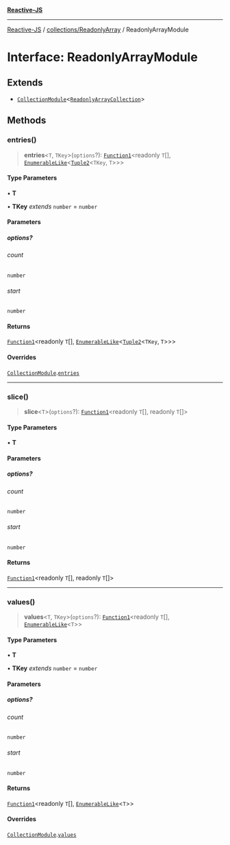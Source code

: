 [**Reactive-JS**](../../../README.md)

***

[Reactive-JS](../../../README.md) / [collections/ReadonlyArray](../README.md) / ReadonlyArrayModule

# Interface: ReadonlyArrayModule

## Extends

- [`CollectionModule`](../../interfaces/CollectionModule.md)\<[`ReadonlyArrayCollection`](ReadonlyArrayCollection.md)\>

## Methods

### entries()

> **entries**\<`T`, `TKey`\>(`options`?): [`Function1`](../../../functions/type-aliases/Function1.md)\<readonly `T`[], [`EnumerableLike`](../../interfaces/EnumerableLike.md)\<[`Tuple2`](../../../functions/type-aliases/Tuple2.md)\<`TKey`, `T`\>\>\>

#### Type Parameters

• **T**

• **TKey** *extends* `number` = `number`

#### Parameters

##### options?

###### count

`number`

###### start

`number`

#### Returns

[`Function1`](../../../functions/type-aliases/Function1.md)\<readonly `T`[], [`EnumerableLike`](../../interfaces/EnumerableLike.md)\<[`Tuple2`](../../../functions/type-aliases/Tuple2.md)\<`TKey`, `T`\>\>\>

#### Overrides

[`CollectionModule`](../../interfaces/CollectionModule.md).[`entries`](../../interfaces/CollectionModule.md#entries)

***

### slice()

> **slice**\<`T`\>(`options`?): [`Function1`](../../../functions/type-aliases/Function1.md)\<readonly `T`[], readonly `T`[]\>

#### Type Parameters

• **T**

#### Parameters

##### options?

###### count

`number`

###### start

`number`

#### Returns

[`Function1`](../../../functions/type-aliases/Function1.md)\<readonly `T`[], readonly `T`[]\>

***

### values()

> **values**\<`T`, `TKey`\>(`options`?): [`Function1`](../../../functions/type-aliases/Function1.md)\<readonly `T`[], [`EnumerableLike`](../../interfaces/EnumerableLike.md)\<`T`\>\>

#### Type Parameters

• **T**

• **TKey** *extends* `number` = `number`

#### Parameters

##### options?

###### count

`number`

###### start

`number`

#### Returns

[`Function1`](../../../functions/type-aliases/Function1.md)\<readonly `T`[], [`EnumerableLike`](../../interfaces/EnumerableLike.md)\<`T`\>\>

#### Overrides

[`CollectionModule`](../../interfaces/CollectionModule.md).[`values`](../../interfaces/CollectionModule.md#values)
